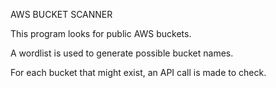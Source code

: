 AWS BUCKET SCANNER

This program looks for public AWS buckets.

A wordlist is used to generate possible bucket names.

For each bucket that might exist, an API call is made to check. 
